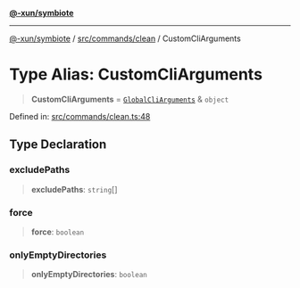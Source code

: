 [**@-xun/symbiote**](../../../../README.md)

***

[@-xun/symbiote](../../../../README.md) / [src/commands/clean](../README.md) / CustomCliArguments

# Type Alias: CustomCliArguments

> **CustomCliArguments** = [`GlobalCliArguments`](../../../configure/type-aliases/GlobalCliArguments.md) & `object`

Defined in: [src/commands/clean.ts:48](https://github.com/Xunnamius/symbiote/blob/421daaf5e320e2f5d7cb32f23e410fefd48b6891/src/commands/clean.ts#L48)

## Type Declaration

### excludePaths

> **excludePaths**: `string`[]

### force

> **force**: `boolean`

### onlyEmptyDirectories

> **onlyEmptyDirectories**: `boolean`
